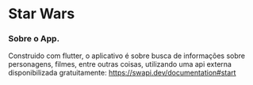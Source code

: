 # Star Wars

### Sobre o App.

Construido com flutter, o aplicativo é sobre busca de informações sobre
personagens, filmes, entre outras coisas, utilizando uma api externa disponibilizada
gratuitamente:
https://swapi.dev/documentation#start
